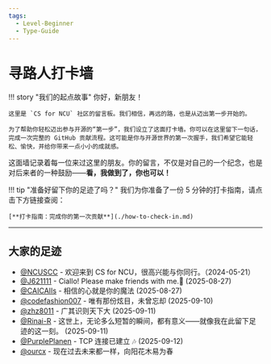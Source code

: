 ```yaml
---
tags:
  - Level-Beginner
  - Type-Guide
---
```


# 寻路人打卡墙

!!! story "我们的起点故事"
    你好，新朋友！

    这里是 `CS for NCU` 社区的留言板。我们相信，再远的路，也是从迈出第一步开始的。

    为了帮助你轻松迈出参与开源的“第一步”，我们设立了这面打卡墙。你可以在这里留下一句话，完成一次完整的 GitHub 贡献流程。这可能是你与开源世界的第一次握手，我们希望它能轻松、愉快，并给你带来一点小小的成就感。

这面墙记录着每一位来过这里的朋友。你的留言，不仅是对自己的一个纪念，也是对后来者的一种鼓励——**看，我做到了，你也可以！**

!!! tip "准备好留下你的足迹了吗？"
    我们为你准备了一份 5 分钟的打卡指南，请点击下方链接查阅：

    [**打卡指南：完成你的第一次贡献**](./how-to-check-in.md)

---

## 大家的足迹

<!-- 请在这里添加你的打卡记录 -->
*   [@NCUSCC](https://github.com/NCUSCC) - 欢迎来到 CS for NCU，很高兴能与你同行。（2024-05-21）
*   [@J621111](https://github.com/J621111) - Ciallo! Please make friends with me.🥺 (2025-08-27)
*   [@CAICAIIs](https://github.com/CAICAIIs) - 相信的心就是你的魔法 (2025-08-27)
*   [@codefashion007](https://github.com/codefashion007) - 唯有那份炫目，未曾忘却 (2025-09-10)
*   [@zhz8011](https://github.com/zhz8011) - 广其识则天下大 (2025-09-11)
*   [@Rinai-R](https://github.com/Rinai-R) - 这世上，无论多么短暂的瞬间，都有意义——就像我在此留下足迹的这一刻。 (2025-09-11)
*   [@PurplePlanen](https://github.com/PurplePlanen) - TCP 连接已建立 🎶 (2025-09-12) 
*   [@ourcx](https://github.com/ourcx) - 现在过去未来都一样，向阳花木易为春
